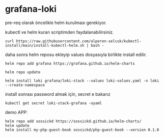 # grafana-loki

pre-req olarak öncelikle helm kurulması gerekiyor.

kubectl ve helm kuran scriptimden faydalanabilirsiniz.

```
curl https://raw.githubusercontent.com/alperen-selcuk/kubectl-install/main/install-kubectl-helm.sh | bash -
```

daha sonra helm reposu ekleyip values dosyasıyla birlikte install edilir.

```
helm repo add grafana https://grafana.github.io/helm-charts

helm repo update

helm install loki grafana/loki-stack --values loki-values.yaml -n loki --create-namespace
```

install sonrası password almak için, secret e bakarız

```
kubectl get secret loki-stack-grafana -oyaml
```

demo APP:

```
helm repo add sossickd https://sossickd.github.io/helm-charts/
helm update
helm install my-php-guest-book sossickd/php-guest-book --version 0.1.0
```
